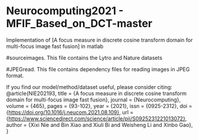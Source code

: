 # Neurocomputing2021 - MFIF_Based_on_DCT-master

Implementation of [A focus measure in discrete cosine transform domain for multi-focus image fast fusion] in matlab

#sourceimages.
This file contains the Lytro and Nature datasets

#JPEGread.
This file contains dependency files for reading images in JPEG format.

If you find our model/method/dataset useful, please consider citing:
@article{NIE202193,
title = {A focus measure in discrete cosine transform domain for multi-focus image fast fusion},
journal = {Neurocomputing},
volume = {465},
pages = {93-102},
year = {2021},
issn = {0925-2312},
doi = {https://doi.org/10.1016/j.neucom.2021.08.109},
url = {https://www.sciencedirect.com/science/article/pii/S0925231221013072},
author = {Xixi Nie and Bin Xiao and Xiuli Bi and Weisheng Li and Xinbo Gao},
}
